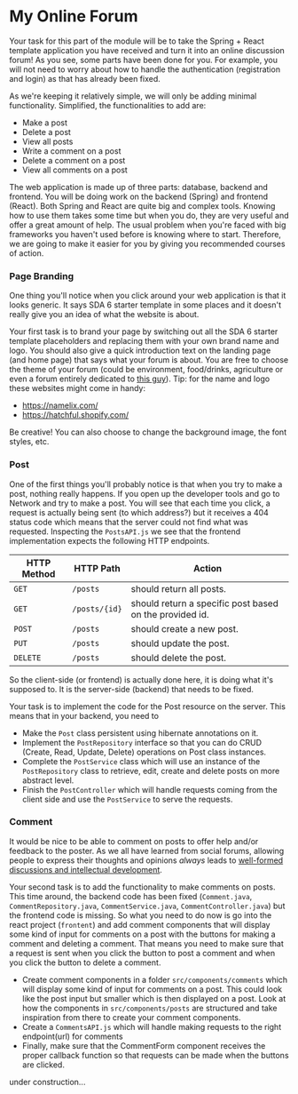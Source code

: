 # My Online Forum

Your task for this part of the module will be to take the Spring + React template 
application you have received and turn it into an online discussion forum! As you 
see, some parts have been done for you. For example, you will not need to worry about how
to handle the authentication (registration and login) as that has already been fixed.

As we're keeping it relatively simple, we will only be adding minimal functionality.
Simplified, the functionalities to add are:
- Make a post 
- Delete a post
- View all posts
- Write a comment on a post
- Delete a comment on a post
- View all comments on a post

The web application is made up of three parts: database, backend and frontend. You will
be doing work on the backend (Spring) and frontend (React). Both Spring and React are
quite big and complex tools. Knowing how to use them takes some time but when you do,
they are very useful and offer a great amount of help. The usual problem when you're
faced with big frameworks you haven't used before is knowing where to start. Therefore,
we are going to make it easier for you by giving you recommended courses of action.

### Page Branding
One thing you'll notice when you click around your web application is that it looks generic. It says SDA 6 starter
template in some places and it doesn't really give you an idea of what the website is about.

Your first task is
to brand your page by switching out all the SDA 6 starter template placeholders and replacing them with your own
brand name and logo. You should also give a quick introduction text on the landing page (and home page) that says what your forum is about.
You are free to choose the theme of your forum (could be environment, food/drinks, agriculture or even a forum entirely dedicated
to [this guy](https://upload.wikimedia.org/wikipedia/commons/7/7b/Richard_Stallman_-_F%C3%AAte_de_l%27Humanit%C3%A9_2014_-_010.jpg)).
Tip: for the name and logo these websites might come in handy:
- https://namelix.com/
- https://hatchful.shopify.com/

Be creative! You can also choose to change the background image, the font styles, etc.

### Post
One of the first things you'll probably notice is that when you try to make a post, nothing really happens. If you
open up the developer tools and go to Network and try to make a post. You will see that each time you click, a request
is actually being sent (to which address?) but it receives a 404 status code which means that the server could not
find what was requested. Inspecting the `PostsAPI.js` we see that the frontend implementation expects the following HTTP endpoints.

| HTTP Method | HTTP Path | Action |
| ------------|-----------|--------|
| `GET` |`/posts` | should return all posts. |
| `GET` | `/posts/{id}` |should return a specific post based on the provided id.|
| `POST`| `/posts` | should create a new post.|
| `PUT` | `/posts` | should update the post.|
| `DELETE` | `/posts` | should delete the post.|

So the client-side (or frontend) is actually done here, it is doing what it's supposed to.
It is the server-side (backend) that needs to be fixed.

Your task is to implement the code for the Post resource on the server. This means that in your backend, you need to
- Make the `Post` class persistent using hibernate annotations on it.
- Implement the `PostRepository` interface so that you can do CRUD (Create, Read, Update, Delete) operations on Post class instances.
- Complete the `PostService` class which will use an instance of the `PostRepository` class to retrieve, edit, create and
delete posts on more abstract level.
- Finish the `PostController` which will handle requests coming from the client side and use the `PostService` to serve
the requests.

### Comment
It would be nice to be able to comment on posts to offer help and/or feedback to the poster. As we all have learned from social
forums, allowing people to express their thoughts and opinions _always_ leads to [well-formed discussions and intellectual
development](https://beckyyk.files.wordpress.com/2010/09/screen-shot-2010-09-28-at-7-13-39-am.png).

Your second task is to add the functionality to make comments on posts. This time around, the backend code has been fixed
(`Comment.java`, `CommentRepository.java`, `CommentService.java`, `CommentController.java`)
but the frontend code is missing. So what you need to do now is go into the react project (`frontent`) and add
comment components that will display some kind of input for comments on a post with the buttons for
making a comment and deleting a comment. That means you need to make sure that a request is sent when you click
the button to post a comment and when you click the button to delete a comment.

- Create comment components in a folder `src/components/comments` which will display some kind of input for comments
on a post. This could look like the post input but smaller which is then displayed on a post. Look at how
the components in `src/components/posts` are structured and take inspiration from there to create your
comment components.
- Create a `CommentsAPI.js` which will handle making requests to the right endpoint(url) for comments
- Finally, make sure that the CommentForm component receives the proper callback function so that
requests can be made when the buttons are clicked.

under construction...
